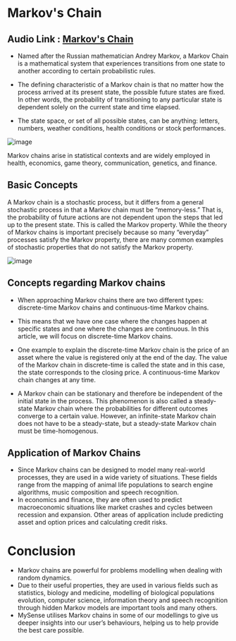 # Markov's Chain

## Audio Link : [Markov's Chain]()

- Named after the Russian mathematician Andrey Markov, a Markov Chain is a mathematical system that experiences transitions from one state to another according to certain probabilistic rules.

- The defining characteristic of a Markov chain is that no matter how the process arrived at its present state, the possible future states are fixed. In other words, the probability of transitioning to any particular state is dependent solely on the current state and time elapsed. 
- The state space, or set of all possible states, can be anything: letters, numbers, weather conditions, health conditions or stock performances.

![image](https://user-images.githubusercontent.com/63282184/143379472-392ab16c-03d8-4ace-a705-911705c59c58.png)

Markov chains arise in statistical contexts and are widely employed in health, economics, game theory, communication, genetics, and finance.

## Basic Concepts

A Markov chain is a stochastic process, but it differs from a general stochastic process in that a Markov chain must be “memory-less.” That is, the probability of future actions are not dependent upon the steps that led up to the present state. This is called the Markov property. While the theory of Markov chains is important precisely because so many “everyday” processes satisfy the Markov property, there are many common examples of stochastic properties that do not satisfy the Markov property.

![image](https://user-images.githubusercontent.com/63282184/143379515-f6f9fced-929c-4a76-a792-d9412c53c904.png)


## Concepts regarding Markov chains

- When approaching Markov chains there are two different types: discrete-time Markov chains and continuous-time Markov chains.

- This means that we have one case where the changes happen at specific states and one where the changes are continuous. In this article, we will focus on discrete-time Markov chains.

- One example to explain the discrete-time Markov chain is the price of an asset where the value is registered only at the end of the day. The value of the Markov chain in discrete-time is called the state and in this case, the state corresponds to the closing price. A continuous-time Markov chain changes at any time.

- A Markov chain can be stationary and therefore be independent of the initial state in the process. This phenomenon is also called a steady-state Markov chain where the probabilities for different outcomes converge to a certain value. However, an infinite-state Markov chain does not have to be a steady-state, but a steady-state Markov chain must be time-homogenous.

## Application of Markov Chains

- Since Markov chains can be designed to model many real-world processes, they are used in a wide variety of situations. These fields range from the mapping of animal life populations to search engine algorithms, music composition and speech recognition. 
- In economics and finance, they are often used to predict macroeconomic situations like market crashes and cycles between recession and expansion. Other areas of application include predicting asset and option prices and calculating credit risks.


# Conclusion

- Markov chains are powerful for problems modelling when dealing with random dynamics. 
- Due to their useful properties, they are used in various fields such as statistics, biology and medicine, modelling of biological populations evolution, computer science, information theory and speech recognition through hidden Markov models are important tools and many others. 
- MySense utilises Markov chains in some of our modellings to give us deeper insights into our user’s behaviours, helping us to help provide the best care possible.
